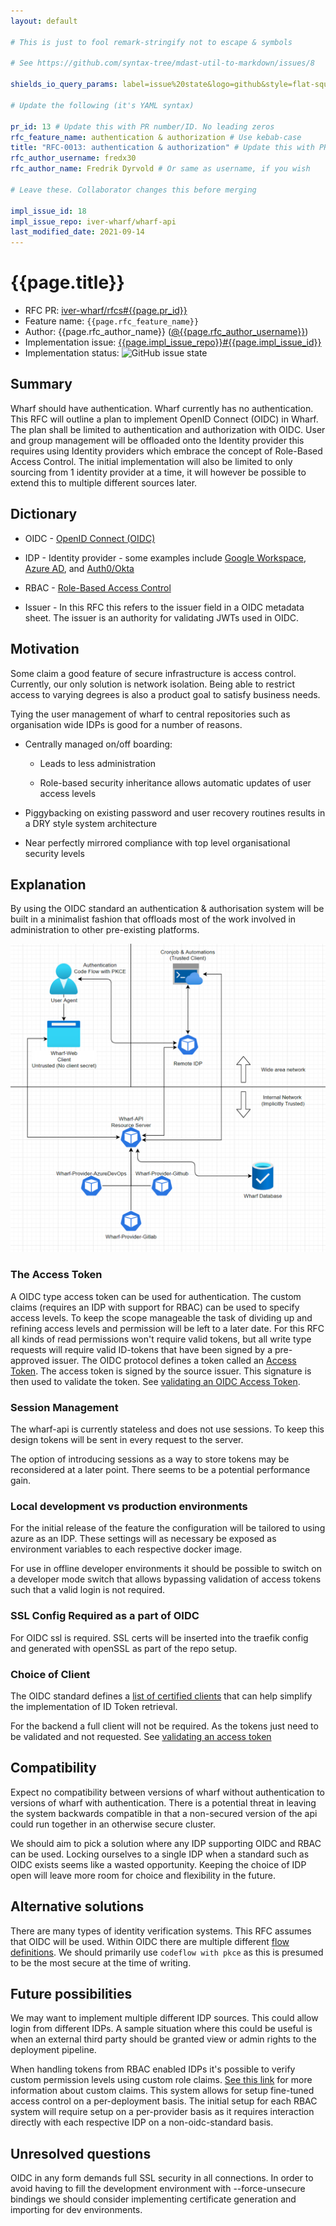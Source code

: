 ```yaml
---
layout: default

# This is just to fool remark-stringify not to escape & symbols

# See https://github.com/syntax-tree/mdast-util-to-markdown/issues/8

shields_io_query_params: label=issue%20state&logo=github&style=flat-square

# Update the following (it's YAML syntax)

pr_id: 13 # Update this with PR number/ID. No leading zeros
rfc_feature_name: authentication & authorization # Use kebab-case
title: "RFC-0013: authentication & authorization" # Update this with PR number/ID and feature name. Use leading zeros
rfc_author_username: fredx30
rfc_author_name: Fredrik Dyrvold # Or same as username, if you wish

# Leave these. Collaborator changes this before merging

impl_issue_id: 18
impl_issue_repo: iver-wharf/wharf-api
last_modified_date: 2021-09-14
---
```


# {{page.title}}

- RFC PR: [iver-wharf/rfcs#{{page.pr_id}}](https://github.com/iver-wharf/rfcs/pull/{{page.pr_id}})
- Feature name: `{{page.rfc_feature_name}}`
- Author: {{page.rfc_author_name}} ([@{{page.rfc_author_username}}](https://github.com/{{page.rfc_author_username}}))
- Implementation issue: [{{page.impl_issue_repo}}#{{page.impl_issue_id}}](https://github.com/{{page.impl_issue_repo}}/issues/{{page.impl_issue_id}})
- Implementation status: ![GitHub issue state](https://img.shields.io/github/issues/detail/state/{{page.impl_issue_repo}}/{{page.impl_issue_id}}?{{page.shields_io_query_params}})

## Summary

Wharf should have authentication. Wharf currently has no authentication.
This RFC will outline a plan to implement OpenID Connect (OIDC) in Wharf.
The plan shall be limited to authentication and authorization with
OIDC. User and group management will be offloaded onto the Identity provider
this requires using Identity providers which embrace the concept of
Role-Based Access Control. The initial implementation will also be limited
to only sourcing from 1 identity provider at a time, it will however be
possible to extend this to multiple different sources later.

## Dictionary

- OIDC - [OpenID Connect (OIDC)](https://openid.net/connect)

- IDP - Identity provider - some examples include
  [Google Workspace](https://workspace.google.com/intl/sv),
  [Azure AD](https://azure.microsoft.com/en-us/services/active-directory), and
  [Auth0/Okta](https://www.okta.com/)

- RBAC - [Role-Based Access Control](https://auth0.com/docs/authorization/rbac/)

- Issuer - In this RFC this refers to the issuer field in a OIDC metadata
  sheet. The issuer is an authority for validating JWTs used in OIDC.

## Motivation

Some claim a good feature of secure infrastructure is access control. Currently,
our only solution is network isolation. Being able to restrict access to varying
degrees is also a product goal to satisfy business needs.

Tying the user management of wharf to central repositories such as
organisation wide IDPs is good for a number of reasons.

- Centrally managed on/off boarding:

  - Leads to less administration

  - Role-based security inheritance allows automatic updates of user access
    levels

- Piggybacking on existing password and user recovery routines results in a
  DRY style system architecture

- Near perfectly mirrored compliance with top level organisational
  security levels

## Explanation

By using the OIDC standard an authentication & authorisation system will be
built in a minimalist fashion that offloads most of the work involved in
administration to other pre-existing platforms.

![Connectivity visualised](../assets/auth-map-v2.PNG)

### The Access Token

A OIDC type access token can be used for authentication. The custom claims
(requires an IDP with support for RBAC) can be used to specify access levels.
To keep the scope manageable the task of dividing up and refining access
levels and permission will be left to a later date. For this RFC all kinds
of read permissions won't require valid tokens, but all write type requests
will require valid ID-tokens that have been signed by a pre-approved issuer.
The OIDC protocol defines a token called an
[Access Token](https://auth0.com/docs/security/tokens/access-tokens).
The access token is signed by the source issuer. This signature is then used to
validate the token. See
[validating an OIDC Access Token](https://auth0.com/docs/security/tokens/access-tokens/validate-access-tokens).

### Session Management

The wharf-api is currently stateless and does not use sessions. To keep this
design tokens will be sent in every request to the server.

The option of introducing sessions as a way to store tokens may be reconsidered
at a later point. There seems to be a potential performance gain.

### Local development vs production environments

For the initial release of the feature the configuration will be tailored to
using azure as an IDP. These settings will as necessary be exposed as
environment variables to each respective docker image.

For use in offline developer environments it should be possible to switch on a
developer mode switch that allows bypassing validation of access
tokens such that a valid login is not required.


### SSL Config Required as a part of OIDC

For OIDC ssl is required. SSL certs will be inserted into the traefik config
and generated with openSSL as part of the repo setup.

### Choice of Client

The OIDC standard defines a
[list of certified clients](https://openid.net/developers/certified/)
that can help simplify the implementation of ID Token retrieval.

For the backend a full client will not be required. As the tokens just need
to be validated and not requested. See
[validating an access token](https://auth0.com/docs/security/tokens/access-tokens/validate-access-tokens)

## Compatibility

Expect no compatibility between versions of wharf without authentication to
versions of wharf with authentication. There is a potential threat in leaving
the system backwards compatible in that a non-secured version of the api could
run together in an otherwise secure cluster.

We should aim to pick a solution where any IDP supporting OIDC and RBAC can be
used. Locking ourselves to a single IDP when a standard such as OIDC exists
seems like a wasted opportunity. Keeping the choice of IDP open will leave
more room for choice and flexibility in the future.

## Alternative solutions

There are many types of identity verification systems.
This RFC assumes that OIDC will be used. Within OIDC there are multiple
different [flow definitions](https://developer.okta.com/docs/concepts/oauth-openid/#choosing-an-oauth-2-0-flow).
We should primarily use `codeflow with pkce` as this is presumed to be the
most secure at the time of writing.

## Future possibilities

We may want to implement multiple different IDP sources. This could allow
login from different IDPs. A sample situation where this could be useful is
when an external third party should be granted view or admin rights to the
deployment pipeline.

When handling tokens from RBAC enabled IDPs it's possible to verify
custom permission levels using custom role claims.
[See this link](https://docs.microsoft.com/en-us/azure/role-based-access-control/custom-roles)
for more information about custom claims. This system allows for setup
fine-tuned access control on a per-deployment basis. The initial setup
for each RBAC system will require setup on a per-provider basis as it
requires interaction directly with each respective IDP on a
non-oidc-standard basis.

## Unresolved questions

OIDC in any form demands full SSL security in all connections. In order to
avoid having to fill the development environment with --force-unsecure
bindings we should consider implementing certificate generation and importing
for dev environments.
